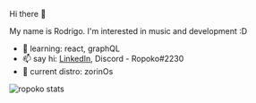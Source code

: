 Hi there 👋

My name is Rodrigo. I'm interested in music and development :D

- 🌱 learning: react, graphQL
- 📫 say hi: [LinkedIn](https://www.linkedin.com/in/rodrigo-maganha-stramantinoli-b4022a1bb/), Discord - Ropoko#2230
- :penguin: current distro: zorinOs

<img href="https://github.com/anuraghazra/github-readme-stats" alt="ropoko stats" src="https://github-readme-stats.vercel.app/api?username=ropoko&show_icons=true&theme=radical">

